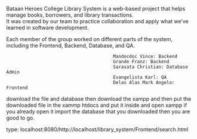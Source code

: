 Bataan Heroes College Library System is a web-based project that helps manage books, borrowers, and library transactions.  
It was created by our team to practice collaboration and apply what we’ve learned in software development.  

Each member of the group worked on different parts of the system, including the Frontend, Backend, Database, and QA.




                                            Mandocdoc Vince: Backend
                                            Grande Franz: Backend
                                            Sarasata Christian: Database Admin 
                                            Evangelista Karl: QA
                                            Delas Alas Mark Angelo: Frontend 


download the file and database then download the xampp and then put the downloaded file in the xammp htdocs and put it inside and open xampp if you already open it import the database that you downloaded then you are good to go.


type: localhost:8080/http://localhost/library_system/Frontend/search.html
